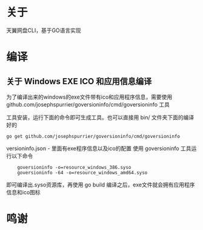# 关于
天翼网盘CLI，基于GO语言实现

# 编译
## 关于 Windows EXE ICO 和应用信息编译
为了编译出来的windows的exe文件带有ico和应用程序信息，需要使用 github.com/josephspurrier/goversioninfo/cmd/goversioninfo 工具

工具安装，运行下面的命令即可生成工具。也可以直接用 bin/ 文件夹下面的编译好的
```
go get github.com/josephspurrier/goversioninfo/cmd/goversioninfo
```

versioninfo.json - 里面有exe程序信息以及ico的配置
使用 goversioninfo 工具运行以下命令
```
    goversioninfo -o=resource_windows_386.syso
    goversioninfo -64 -o=resource_windows_amd64.syso
```
即可编译出.syso资源库，再使用 go build 编译之后，exe文件就会拥有应用程序信息和ico图标

# 鸣谢
